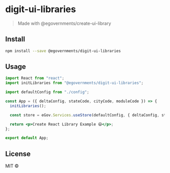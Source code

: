 # digit-ui-libraries

> Made with @egovernments/create-ui-library

## Install

```bash
npm install --save @egovernments/digit-ui-libraries
```

## Usage

```jsx
import React from "react";
import initLibraries from "@egovernments/digit-ui-libraries";

import defaultConfig from "./config";

const App = ({ deltaConfig, stateCode, cityCode, moduleCode }) => {
  initLibraries();

  const store = eGov.Services.useStore(defaultConfig, { deltaConfig, stateCode, cityCode, moduleCode });

  return <p>Create React Library Example 😄</p>;
};

export default App;
```

## License

MIT © [](https://github.com/)
